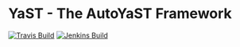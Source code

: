 # YaST - The AutoYaST Framework #

[![Travis Build](https://travis-ci.org/yast/yast-autoinstallation.svg?branch=master)](https://travis-ci.org/yast/yast-autoinstallation)
[![Jenkins Build](http://img.shields.io/jenkins/s/https/ci.opensuse.org/yast-autoinstallation-master.svg)](https://ci.opensuse.org/view/Yast/job/yast-autoinstallation-master/)

